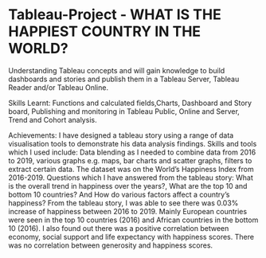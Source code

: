 # Tableau-Project -  WHAT IS THE HAPPIEST COUNTRY IN THE WORLD?
Understanding Tableau concepts and will gain knowledge to build dashboards and stories and publish them in a Tableau Server, Tableau Reader and/or Tableau Online. 

Skills Learnt: Functions and calculated fields,Charts, Dashboard and Story board, Publishing and monitoring in Tableau Public, Online and Server, Trend and Cohort analysis. 

Achievements: I have designed a tableau story using a range of data visualisation tools to demonstrate his data analysis findings. Skills and tools which I used include: Data blending as I needed to combine data from 2016 to 2019, various graphs e.g. maps, bar charts and scatter graphs, filters to extract certain data. The dataset was on the World’s Happiness Index from 2016-2019. Questions which I have answered from the tableau story: What is the overall trend in happiness over the years?, What are the top 10 and bottom 10 countries? And How do various factors affect a country’s happiness? From the tableau story, I was able to see there was 0.03% increase of happiness between 2016 to 2019. Mainly European countries were seen in the top 10 countries (2016) and African countries in the bottom 10 (2016). I also found out there was a positive correlation between economy, social support and life expectancy with happiness scores. There was no correlation between generosity and happiness scores. 
